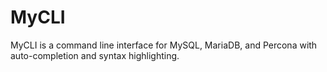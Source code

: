 # MyCLI

MyCLI is a command line interface for MySQL, MariaDB, and Percona with
auto-completion and syntax highlighting.

